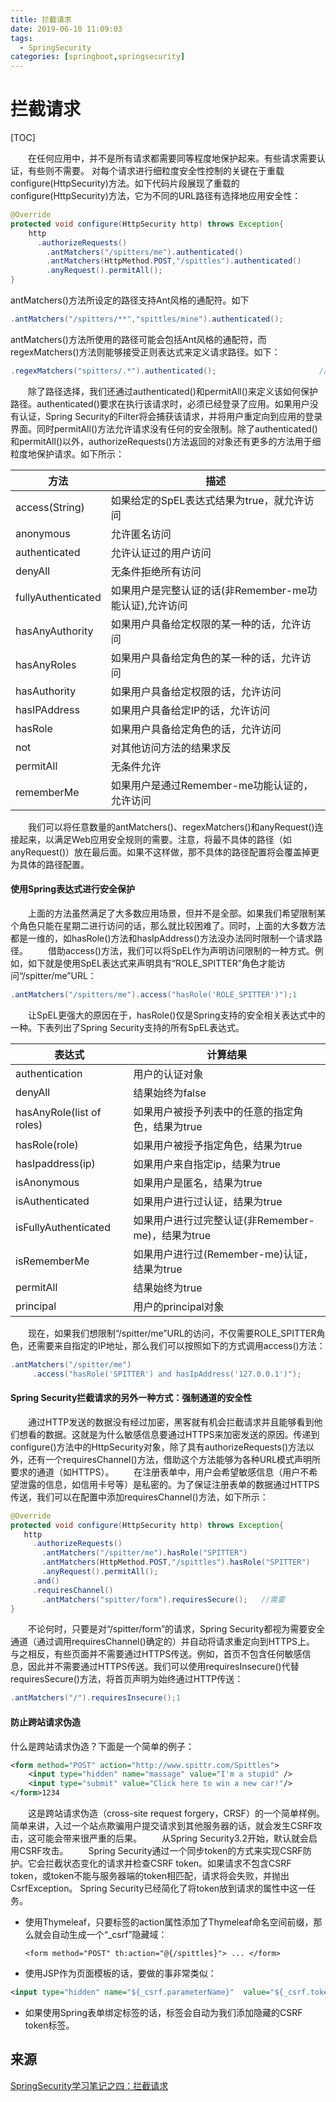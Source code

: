 ```yaml
---
title: 拦截请求
date: 2019-06-10 11:09:03
tags: 
  - SpringSecurity
categories: [springboot,springsecurity]
---
```


# 拦截请求

[TOC]

  在任何应用中，并不是所有请求都需要同等程度地保护起来。有些请求需要认证，有些则不需要。 
对每个请求进行细粒度安全性控制的关键在于重载configure(HttpSecurity)方法。如下代码片段展现了重载的configure(HttpSecurity)方法，它为不同的URL路径有选择地应用安全性：

```java
@Override
protected void configure(HttpSecurity http) throws Exception{
    http
      .authorizeRequests()
        .antMatchers("/spitters/me").authenticated()
        .antMatchers(HttpMethod.POST,"/spittles").authenticated()
        .anyRequest().permitAll();
}
```

antMatchers()方法所设定的路径支持Ant风格的通配符。如下

```java
.antMatchers("/spitters/**","spittles/mine").authenticated();          //Ant风格1
```

antMatchers()方法所使用的路径可能会包括Ant风格的通配符，而regexMatchers()方法则能够接受正则表达式来定义请求路径。如下：

```java
.regexMatchers("spitters/.*").authenticated();                       //正则表达式风格1
```

  除了路径选择，我们还通过authenticated()和permitAll()来定义该如何保护路径。authenticated()要求在执行该请求时，必须已经登录了应用。如果用户没有认证，Spring Security的Filter将会捕获该请求，并将用户重定向到应用的登录界面。同时permitAll()方法允许请求没有任何的安全限制。除了authenticated()和permitAll()以外，authorizeRequests()方法返回的对象还有更多的方法用于细粒度地保护请求。如下所示：

| 方法               | 描述                                                   |
| ------------------ | ------------------------------------------------------ |
| access(String)     | 如果给定的SpEL表达式结果为true，就允许访问             |
| anonymous          | 允许匿名访问                                           |
| authenticated      | 允许认证过的用户访问                                   |
| denyAll            | 无条件拒绝所有访问                                     |
| fullyAuthenticated | 如果用户是完整认证的话(非Remember-me功能认证),允许访问 |
| hasAnyAuthority    | 如果用户具备给定权限的某一种的话，允许访问             |
| hasAnyRoles        | 如果用户具备给定角色的某一种的话，允许访问             |
| hasAuthority       | 如果用户具备给定权限的话，允许访问                     |
| hasIPAddress       | 如果用户具备给定IP的话，允许访问                       |
| hasRole            | 如果用户具备给定角色的话，允许访问                     |
| not                | 对其他访问方法的结果求反                               |
| permitAll          | 无条件允许                                             |
| rememberMe         | 如果用户是通过Remember-me功能认证的，允许访问          |

  我们可以将任意数量的antMatchers()、regexMatchers()和anyRequest()连接起来，以满足Web应用安全规则的需要。注意，将最不具体的路径（如anyRequest()）放在最后面。如果不这样做，那不具体的路径配置将会覆盖掉更为具体的路径配置。

#### 使用Spring表达式进行安全保护

  上面的方法虽然满足了大多数应用场景，但并不是全部。如果我们希望限制某个角色只能在星期二进行访问的话，那么就比较困难了。同时，上面的大多数方法都是一维的，如hasRole()方法和hasIpAddress()方法没办法同时限制一个请求路径。 
  借助access()方法，我们可以将SpEL作为声明访问限制的一种方式。例如，如下就是使用SpEL表达式来声明具有“ROLE_SPITTER”角色才能访问“/spitter/me”URL：

```java
.antMatchers("/spitters/me").access("hasRole('ROLE_SPITTER')");1
```

  让SpEL更强大的原因在于，hasRole()仅是Spring支持的安全相关表达式中的一种。下表列出了Spring Security支持的所有SpEL表达式。

| 表达式                    | 计算结果                                          |
| ------------------------- | ------------------------------------------------- |
| authentication            | 用户的认证对象                                    |
| denyAll                   | 结果始终为false                                   |
| hasAnyRole(list of roles) | 如果用户被授予列表中的任意的指定角色，结果为true  |
| hasRole(role)             | 如果用户被授予指定角色，结果为true                |
| hasIpaddress(ip)          | 如果用户来自指定ip，结果为true                    |
| isAnonymous               | 如果用户是匿名，结果为true                        |
| isAuthenticated           | 如果用户进行过认证，结果为true                    |
| isFullyAuthenticated      | 如果用户进行过完整认证(非Remember-me)，结果为true |
| isRememberMe              | 如果用户进行过(Remember-me)认证，结果为true       |
| permitAll                 | 结果始终为true                                    |
| principal                 | 用户的principal对象                               |

  现在，如果我们想限制“/spitter/me”URL的访问，不仅需要ROLE_SPITTER角色，还需要来自指定的IP地址，那么我们可以按照如下的方式调用access()方法：

```java
.antMatchers("/spitter/me")
     .access("hasRole('SPITTER') and hasIpAddress('127.0.0.1')");
```

#### Spring Security拦截请求的另外一种方式：强制通道的安全性

  通过HTTP发送的数据没有经过加密，黑客就有机会拦截请求并且能够看到他们想看的数据。这就是为什么敏感信息要通过HTTPS来加密发送的原因。传递到configure()方法中的HttpSecurity对象，除了具有authorizeRequests()方法以外，还有一个requiresChannel()方法，借助这个方法能够为各种URL模式声明所要求的通道（如HTTPS）。 
  在注册表单中，用户会希望敏感信息（用户不希望泄露的信息，如信用卡号等）是私密的。为了保证注册表单的数据通过HTTPS传送，我们可以在配置中添加requiresChannel()方法，如下所示：

```java
@Override
protected void configure(HttpSecurity http) throws Exception{
   http
     .authorizeRequests()
       .antMatchers("/spitter/me").hasRole("SPITTER")
       .antMatchers(HttpMethod.POST,"/spittles").hasRole("SPITTER")
       .anyRequest().permitAll();
     .and()
     .requiresChannel()
       .antMatchers("spitter/form").requiresSecure();   //需要 
}
```

  不论何时，只要是对“/spitter/form”的请求，Spring Security都视为需要安全通道（通过调用requiresChannel()确定的）并自动将请求重定向到HTTPS上。 
与之相反，有些页面并不需要通过HTTPS传送。例如，首页不包含任何敏感信息，因此并不需要通过HTTPS传送。我们可以使用requiresInsecure()代替requiresSecure()方法，将首页声明为始终通过HTTP传送：

```java
.antMatchers("/").requiresInsecure();1
```

#### 防止跨站请求伪造

什么是跨站请求伪造？下面是一个简单的例子：

```xml
<form method="POST" action="http://www.spittr.com/Spittles">
    <input type="hidden" name="massage" value="I'm a stupid" />
    <input type="submit" value="Click here to win a new car!"/>
</form>1234
```

  这是跨站请求伪造（cross-site request forgery，CRSF）的一个简单样例。简单来讲，入过一个站点欺骗用户提交请求到其他服务器的话，就会发生CSRF攻击，这可能会带来很严重的后果。 
  从Spring Security3.2开始，默认就会启用CSRF攻击。 
  Spring Security通过一个同步token的方式来实现CSRF防护。它会拦截状态变化的请求并检查CSRF token。如果请求不包含CSRF token，或token不能与服务器端的token相匹配，请求将会失败，并抛出CsrfException。 
Spring Security已经简化了将token放到请求的属性中这一任务。

- 使用Thymeleaf，只要标签的action属性添加了Thymeleaf命名空间前缀，那么就会自动生成一个“_csrf”隐藏域：

  `<form method="POST" th:action="@{/spittles}"> ... </form>`

- 使用JSP作为页面模板的话，要做的事非常类似：

```xml
<input type="hidden" name="${_csrf.parameterName}"  value="${_csrf.token}" />1
```

- 如果使用Spring表单绑定标签的话，标签会自动为我们添加隐藏的CSRF token标签。





## 来源

[SpringSecurity学习笔记之四：拦截请求](https://blog.csdn.net/zhoucheng05_13/article/details/60467234)